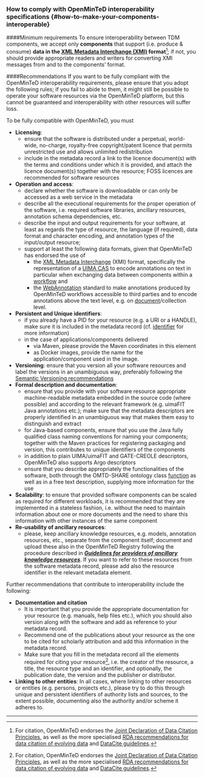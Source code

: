### How to comply with OpenMinTeD interoperability specifications {#how-to-make-your-components-interoperable}

####Minimum requirements
To ensure interoperability between TDM components, we accept only **components** that support \(i.e. produce & consume\) **data in the [XML Metadata Interchange \(XMI\)](http://www.omg.org/spec/XMI/) format**[^1]; if not, you should provide appropriate readers and writers for converting XMI messages from and to the components’ format.

####Recommendations
If you want to be fully compliant with the OpenMinTeD interoperability requirements, please ensure that you adopt the following rules; if you fail to abide to them, it might still be possible to operate your software resources via the OpenMinTeD platform, but this cannot be guaranteed and interoperability with other resources will suffer loss.


To be fully compatible with OpenMinTeD, you must

* **Licensing**:
  * ensure that the software is distributed under a perpetual, world-wide, no-charge, royalty-free copyright/patent licence that permits unrestricted use and allows unlimited redistribution
  * include in the metadata record a link to the licence document\(s\) with the terms and conditions under which it is provided, and attach the licence document\(s\) together with the resource; FOSS licences are recommended for software resources
* **Operation and access**:
  * declare whether the software is downloadable or can only be accessed as a web service in the metadata
  * describe all the executional requirements for the proper operation of the software, i.e. required software libraries, ancillary resources, annotation schema dependencies, etc.
  * describe the input and output requirements for your software, at least as regards the type of resource, the language \(if required\), data format and character encoding, and annotation types of the input/output resource; 
  * support at least the following data formats, given that OpenMinTeD has endorsed the use of 
    * the [XML Metadata Interchange](http://www.omg.org/spec/XMI/) \(XMI\) format, specifically the representation of a [UIMA CAS](https://uima.apache.org/d/uimaj-2.9.0/references.html#ugr.ref.xmi) to encode annotations on text in particular when exchanging data between components within a [workflow](https://guidelines.openminted.eu/GLOSSARY.html#workflow) and
    * the [WebAnnotation](https://www.w3.org/annotation/) standard to make annotations produced by OpenMinTeD workflows accessible to third parties and to encode annotations above the text level, e.g. on [document](https://guidelines.openminted.eu/GLOSSARY.html#document)/collection level.
* **Persistent and Unique identifiers**:
  * if you already have a PID for your resource \(e.g. a URI or a HANDLE\), make sure it is included in the metadata record \(cf. [identifier](/publications_identifier.md) for more information\)
  * in the case of applications/components delivered 
    * via Maven, please provide the Maven coordinates in this element
    * as Docker images, provide the name for the application/component used in the image.
* **Versioning**: ensure that you version all your software resources and label the versions in an unambiguous way, preferably following the [Semantic Versioning recommendations](http://semver.org)
* **Formal description and documentation**:
  * ensure that you provide with your software resource appropriate machine-readable metadata embedded in the source code \(where possible\) and according to the relevant framework \(e.g. uimaFIT Java annotations etc.\); make sure that the metadata descriptors are properly identified in an unambiguous way that makes them easy to distinguish and extract
  * for Java-based components, ensure that you use the Java fully qualified class naming conventions for naming your components; together with the Maven practices for registering packaging and version, this contributes to unique identifiers of the components
  * in addition to plain UIMA/uimaFIT and GATE-CREOLE descriptors, OpenMinTeD also supports Argo descriptors
  * ensure that you describe appropriately the functionalities of the software, both through the OMTD-SHARE ontology class [function](/components_function.md) as well as in a free text description, supplying more information for the use
* **Scalability**: to ensure that provided software components can be scaled as required for different workloads, it is recommended that they are implemented in a stateless fashion, i.e. without the need to maintain information about one or more documents and the need to share this information with other instances of the same component
* **Re-usability of ancillary resources**:
  * please, keep ancillary knowledge resources, e.g. models, annotation resources, etc., separate from the component itself; document and upload these also in the OpenMinTeD Registry following the procedure described in [_**Guidelines for providers of ancillary knowledge resources**_](/guidelines_for_providers_of_ancillary_resources/README.md). If you want to refer to these resources from the software metadata record, please add also the resource identifier in the relevant metadata element.

Further recommendations that contribute to interoperability include the following:

* **Documentation and citation**
  * It is important that you provide the appropriate documentation for your resource \(e.g. manuals, help files etc.\), which you should also version along with the software and add as reference to your metadata record. 
  * Recommend one of the publications about your resource as the one to be cited for scholarly attribution and add this information in the metadata record.
  * Make sure that you fill in the metadata record all the elements required for citing your resource[^1], i.e. the creator of the resource, a title, the resource type and an identifier, and optionally, the publication date, the version and the publisher or distributor.
* **Linking to other entities**: In all cases, where linking to other resources or entities \(e.g. persons, projects etc.\), please try to do this through unique and persistent identifiers of authority lists and sources, to the extent possible, documenting also the authority and/or scheme it adheres to.

---

[^1]: For citation, OpenMinTeD endorses the [Joint Declaration of Data Citation Principles](https://www.force11.org/group/joint-declaration-data-citation-principles-final), as well as the more specialised [RDA recommendations for data citation of evolving data](https://www.rd-alliance.org/system/files/RDA-DC-Recommendations_151020.pdf) and [DataCite guidelines](https://www.datacite.org/cite-your-data.html).

